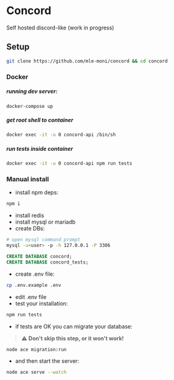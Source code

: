 # Concord

Self hosted discord-like (work in progress)

## Setup
```bash
git clone https://github.com/mle-moni/concord && cd concord
```

### Docker
##### running dev server:
```bash
docker-compose up 
```

##### get root shell to container
```bash
docker exec -it -u 0 concord-api /bin/sh
```

##### run tests inside container
```bash
docker exec -it -u 0 concord-api npm run tests
```

### Manual install
- install npm deps:
```bash
npm i
```
- install redis
- install mysql or mariadb
- create DBs:
```bash
# open mysql command prompt
mysql -u<user> -p -h 127.0.0.1 -P 3306
```
```sql
CREATE DATABASE concord;
CREATE DATABASE concord_tests;
```
- create .env file:
```bash
cp .env.example .env
```
- edit .env file
- test your installation: 
```bash
npm run tests
```
- if tests are OK you can migrate your database: 
> :warning: **Don't skip this step, or it won't work!**
```bash
node ace migration:run
```
- and then start the server: 
```bash
node ace serve --watch
```
